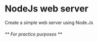 # NodeJs web server
  
Create a simple web server using Node.Js

###### ** For practice purposes **
